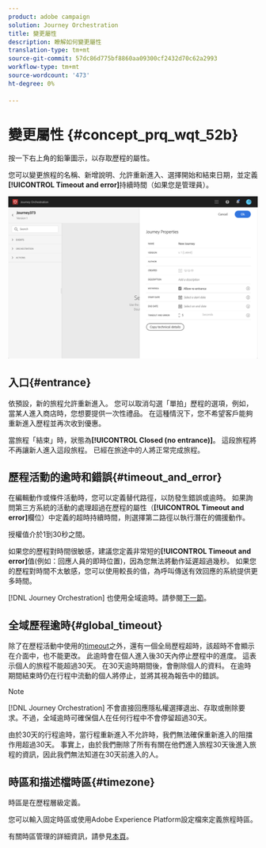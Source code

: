 ```yaml
---
product: adobe campaign
solution: Journey Orchestration
title: 變更屬性
description: 瞭解如何變更屬性
translation-type: tm+mt
source-git-commit: 57dc86d775bf8860aa09300cf2432d70c62a2993
workflow-type: tm+mt
source-wordcount: '473'
ht-degree: 0%

---
```




# 變更屬性 {#concept_prq_wqt_52b}

按一下右上角的鉛筆圖示，以存取歷程的屬性。

您可以變更旅程的名稱、新增說明、允許重新進入、選擇開始和結束日期，並定義&#x200B;**[!UICONTROL Timeout and error]**&#x200B;持續時間（如果您是管理員）。

![](../assets/journey32.png)

## 入口{#entrance}

依預設，新的旅程允許重新進入。 您可以取消勾選「單拍」歷程的選項，例如，當某人進入商店時，您想要提供一次性禮品。 在這種情況下，您不希望客戶能夠重新進入歷程並再次收到優惠。

當旅程「結束」時，狀態為&#x200B;**[!UICONTROL Closed (no entrance)]**。 這段旅程將不再讓新人進入這段旅程。 已經在旅途中的人將正常完成旅程。

## 歷程活動的逾時和錯誤{#timeout_and_error}

在編輯動作或條件活動時，您可以定義替代路徑，以防發生錯誤或逾時。 如果詢問第三方系統的活動的處理超過在歷程的屬性（**[!UICONTROL Timeout and  error]**&#x200B;欄位）中定義的超時持續時間，則選擇第二路徑以執行潛在的備援動作。

授權值介於1到30秒之間。

如果您的歷程對時間很敏感，建議您定義非常短的&#x200B;**[!UICONTROL Timeout and error]**&#x200B;值(例如：回應人員的即時位置)，因為您無法將動作延遲超過幾秒。 如果您的歷程對時間不太敏感，您可以使用較長的值，為呼叫傳送有效回應的系統提供更多時間。

[!DNL Journey Orchestration] 也使用全域逾時。請參閱[下一節](#global_timeout)。

## 全域歷程逾時{#global_timeout}

除了在歷程活動中使用的[timeout](#timeout_and_error)之外，還有一個全局歷程超時，該超時不會顯示在介面中，也不能更改。 此逾時會在個人進入後30天內停止歷程中的進度。 這表示個人的旅程不能超過30天。 在30天逾時期間後，會刪除個人的資料。 在逾時期間結束時仍在行程中流動的個人將停止，並將其視為報告中的錯誤。

>[!NOTE]
>
>[!DNL Journey Orchestration] 不會直接回應隱私權選擇退出、存取或刪除要求。不過，全域逾時可確保個人在任何行程中不會停留超過30天。

由於30天的行程逾時，當行程重新進入不允許時，我們無法確保重新進入的阻擋作用超過30天。 事實上，由於我們刪除了所有有關在他們進入旅程30天後進入旅程的資訊，因此我們無法知道在30天前進入的人。

## 時區和描述檔時區{#timezone}

時區是在歷程層級定義。

您可以輸入固定時區或使用Adobe Experience Platform設定檔來定義旅程時區。

有關時區管理的詳細資訊，請參見[本頁](../building-journeys/timezone-management.md)。
